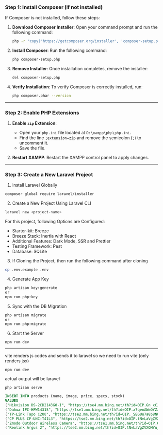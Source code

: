 ### **Step 1: Install Composer (if not installed)**

If Composer is not installed, follow these steps:

1. **Download Composer Installer**:
   Open your command prompt and run the following command:
   ```bash
   php -r "copy('https://getcomposer.org/installer', 'composer-setup.php');"
   ```

2. **Install Composer**:
   Run the following command:
   ```bash
   php composer-setup.php
   ```

3. **Remove Installer**:
   Once installation completes, remove the installer:
   ```bash
   del composer-setup.php
   ```

4. **Verify Installation**:
   To verify Composer is correctly installed, run:
   ```bash
   php composer.phar --version
   ```

---

### **Step 2: Enable PHP Extensions**
1. **Enable `zip` Extension**:
   - Open your `php.ini` file located at `D:\xampp\php\php.ini`.
   - Find the line `;extension=zip` and remove the semicolon (`;`) to uncomment it.
   - Save the file.
   
2. **Restart XAMPP**:
   Restart the XAMPP control panel to apply changes.

---

### **Step 3: Create a New Laravel Project**

1. Install Laravel Globally

```sh
composer global require laravel/installer
```

2. Create a New Project Using Laravel CLI

```sh
laravel new <project-name>
```

For this project, following Options are Configured:

- Starter-kit: Breeze
- Breeze Stack: Inertia with React
- Additional Features: Dark Mode, SSR and Prettier
- Testing Framework: Pest
- Database: SQLite

3. If Cloning the Project, then run the following command after cloning

```sh
cp .env.example .env
```

4. Generate App Key

```sh
php artisan key:generate
or
npm run php:key
```

5. Sync with the DB Migration

```sh
php artisan migrate
or
npm run php:migrate
```

6. Start the Server

```
npm run dev
```

---
vite renders js codes and sends it to laravel
so we need to run vite (only renders jsx)
```
npm run dev
```

actual output will be laravel
```
php artisan serve
```

```sql
INSERT INTO products (name, image, price, specs, stock) 
VALUES 
("Hikvision DS-2CD2143G0-I", "https://tse4.mm.bing.net/th?id=OIP.Gn_xCJ2p6fvzPBZI2LXdEgHaFj&pid=Api", 5999, '["4 MP", "Infrared Night Vision", "Weatherproof", "Wide Dynamic Range"]', 50),
("Dahua IPC-HFW1431S", "https://tse1.mm.bing.net/th?id=OIP.x7qenAWmOYZJwkxG2PJuCgHaGT&pid=Api", 6899, '["4 MP", "30m IR Distance", "Smart Motion Detection", "H.265 Compression"]', 30),
("TP-Link Tapo C200", "https://tse2.mm.bing.net/th?id=OIP._SEGUu7a8p8NUUonk4G5DAHaFc&pid=Api", 2499, '["Full HD", "Pan/Tilt", "Two-Way Audio", "Motion Detection"]', 100),
("CP PLUS CP-UNC-T41L3", "https://tse2.mm.bing.net/th?id=OIP.tNvLaVgZVXOMYu_po5tCrAHaE8&pid=Api", 7999, '["4 MP", "30m IR Range", "PoE Support", "ONVIF Compatible"]', 20),
("Zmodo Outdoor Wireless Camera", "https://tse1.mm.bing.net/th?id=OIP.Gn_xCJ2p6fvzPBZI2LXdEgHaFj&pid=Api", 4599, '["720p HD", "Wi-Fi Connectivity", "Motion Alerts", "Weatherproof Design"]', 40),
("Reolink Argus 2", "https://tse2.mm.bing.net/th?id=OIP.tNvLaVgZVXOMYu_po5tCrAHaE8&pid=Api", 8999, '["1080p Full HD", "Solar Powered", "Two-Way Audio", "Starlight Night Vision"]', 10);
```